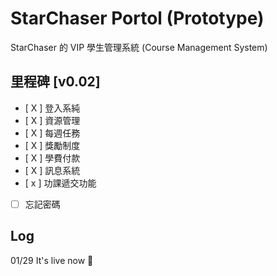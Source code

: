 # StarChaser Portol (Prototype)

StarChaser 的 VIP 學生管理系統 (Course Management System)

## 里程碑 [v0.02]

- [ X ] 登入系純
- [ X ] 資源管理
- [ X ] 每週任務
- [ X ] 獎勵制度
- [ X ] 學費付款
- [ X ] 訊息系統
- [ x ] 功課遞交功能
- [ ] 忘記密碼

## Log

01/29 It's live now 🎉
